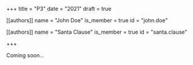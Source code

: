 +++
title = "P3"
date = "2021"
draft = true

[[authors]]
    name = "John Doe"
    is_member = true
    id = "john.doe"

[[authors]]
    name = "Santa Clause"
    is_member = true
    id = "santa.clause"

+++

Coming soon...

